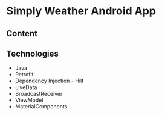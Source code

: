 # Simply Weather Android App

## Content

## Technologies
- Java
- Retrofit
- Dependency Injection - Hilt
- LiveData
- BroadcastReceiver
- ViewModel
- MaterialComponents
